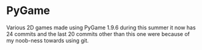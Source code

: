 # PyGame
Various 2D games made using PyGame 1.9.6 during this summer
it now has 24 commits and the last 20 commits other than this one were because of my noob-ness towards using git.
